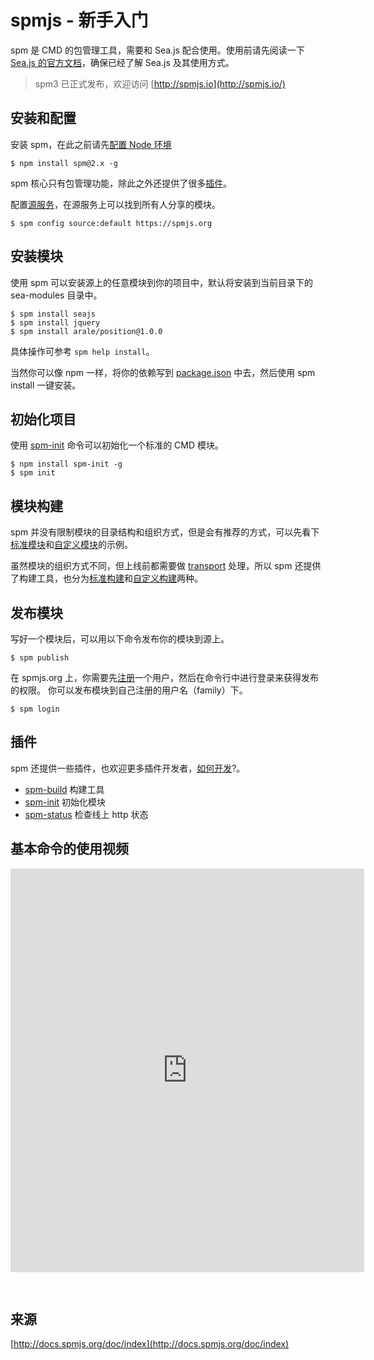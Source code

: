 # spmjs - 新手入门 #

spm 是 CMD 的包管理工具，需要和 Sea.js 配合使用。使用前请先阅读一下 [Sea.js 的官方文档](http://seajs.org/)，确保已经了解 Sea.js 及其使用方式。

> spm3 已正式发布，欢迎访问 [http://spmjs.io](http://spmjs.io/)


## 安装和配置 ##

安装 spm，在此之前请先[配置 Node 环境](http://docs.spmjs.org/doc/environment.html)

    $ npm install spm@2.x -g

spm 核心只有包管理功能，除此之外还提供了很多[插件](http://docs.spmjs.org/cli/help.html)。


配置[源服务](https://spmjs.org/)，在源服务上可以找到所有人分享的模块。

    $ spm config source:default https://spmjs.org


## 安装模块 ##

使用 spm 可以安装源上的任意模块到你的项目中，默认将安装到当前目录下的 sea-modules 目录中。


    $ spm install seajs
    $ spm install jquery
    $ spm install arale/position@1.0.0

具体操作可参考 `spm help install`。

当然你可以像 npm 一样，将你的依赖写到 [package.json](http://docs.spmjs.org/doc/package) 中去，然后使用 spm install 一键安装。


## 初始化项目 ##

使用 [spm-init](http://docs.spmjs.org/cli/init) 命令可以初始化一个标准的 CMD 模块。

    $ npm install spm-init -g
    $ spm init


## 模块构建 ##

spm 并没有限制模块的目录结构和组织方式，但是会有推荐的方式，可以先看下[标准模块](https://github.com/spmjs/spm-build/tree/master/examples/simple)和[自定义模块](https://github.com/spmjs/spm-build/tree/master/examples/simple-grunt)的示例。

虽然模块的组织方式不同，但上线前都需要做 [transport](http://docs.spmjs.org/doc/transport.html) 处理，所以 spm 还提供了构建工具，也分为[标准构建](http://docs.spmjs.org/doc/spm-build.html)和[自定义构建](http://docs.spmjs.org/doc/grunt-build.html)两种。


## 发布模块 ##

写好一个模块后，可以用以下命令发布你的模块到源上。

    $ spm publish


在 spmjs.org 上，你需要先[注册](https://spmjs.org/account/signup)一个用户，然后在命令行中进行登录来获得发布的权限。 你可以发布模块到自己注册的用户名（family）下。


    $ spm login

## 插件 ##

spm 还提供一些插件，也欢迎更多插件开发者，[如何开发](http://docs.spmjs.org/api/develop-plugin.html)?。


- [spm-build](http://docs.spmjs.org/cli/build.html) 构建工具
- [spm-init](http://docs.spmjs.org/cli/init.html) 初始化模块
- [spm-status](http://docs.spmjs.org/cli/status.html) 检查线上 http 状态



## 基本命令的使用视频 ##


<iframe style="margin-bottom:30px;" src="http://ascii.io/a/2533/raw" frameborder="0" width="566" height="646"></iframe>


## 来源 ##
[http://docs.spmjs.org/doc/index](http://docs.spmjs.org/doc/index)